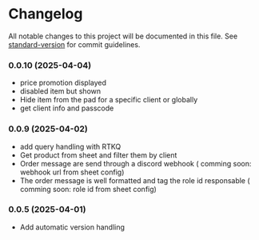 # Changelog

All notable changes to this project will be documented in this file. See [standard-version](https://github.com/conventional-changelog/standard-version) for commit guidelines.

### 0.0.10 (2025-04-04)

- price promotion displayed
- disabled item but shown
- Hide item from the pad for a specific client or globally
- get client info and passcode

### 0.0.9 (2025-04-02)

- add query handling with RTKQ
- Get product from sheet and filter them by client
- Order message are send through a discord webhook ( comming soon: webhook url from sheet config)
- The order message is well formatted and tag the role id responsable ( comming soon: role id from sheet config)

### 0.0.5 (2025-04-01)

- Add automatic version handling
